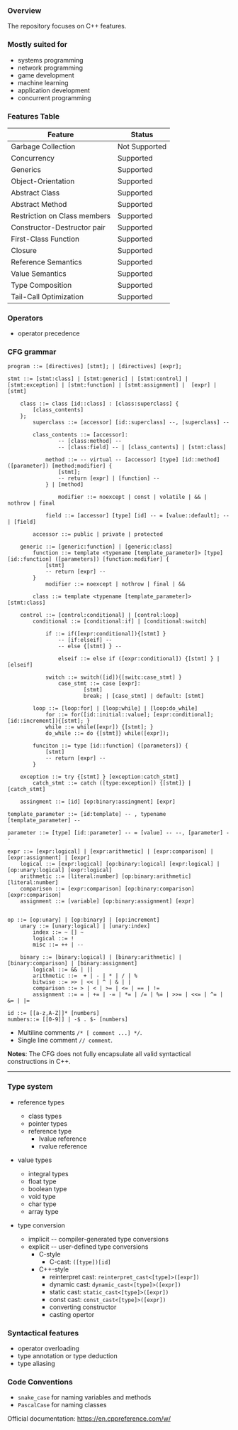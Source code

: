 ### Overview 

The repository focuses on C++ features. 

### Mostly suited for
- systems programming
- network programming
- game development
- machine learning 
- application development
- concurrent programming

### Features Table
| Feature                      | Status        |
|------------------------------|---------------|
| Garbage Collection           | Not Supported |
| Concurrency                  | Supported     |
| Generics                     | Supported     |
| Object-Orientation           | Supported     |
| Abstract Class               | Supported     |
| Abstract Method              | Supported     |
| Restriction on Class members | Supported     |
| Constructor-Destructor pair  | Supported     |
| First-Class Function         | Supported     |
| Closure                      | Supported     |
| Reference Semantics          | Supported     |
| Value Semantics              | Supported     |
| Type Composition             | Supported     |
| Tail-Call Optimization       | Supported     |
### Operators
- operator precedence  

### CFG grammar

```
program ::= [directives] [stmt]; | [directives] [expr];

stmt ::= [stmt:class] | [stmt:generic] | [stmt:control] | [stmt:exception] | [stmt:function] | [stmt:assignment] |  [expr] | [stmt]
	
    class ::= class [id::class] : [class:superclass] {
		[class_contents]
	};
		superclass ::= [accessor] [id::superclass] --, [superclass] --

		class_contents ::= [accessor]:
				-- [class:method] --
				-- [class:field] -- | [class_contents] | [stmt:class]

			method ::= -- virtual -- [accessor] [type] [id::method] ([parameter]) [method:modifier] {
				[stmt];
				-- return [expr] | [function] --
			} | [method]

				modifier ::= noexcept | const | volatile | && | nothrow | final
		
			field ::= [accessor] [type] [id] -- = [value::default]; -- | [field]
		
		accessor ::= public | private | protected 

	generic ::= [generic:function] | [generic:class]
		function ::= template <typename [template_parameter]> [type] [id::function] ([parameters]) [function:modifier] {
			[stmt]
			-- return [expr] -- 
		}
			modifier ::= noexcept | nothrow | final | &&

		class ::= template <typename [template_parameter]> [stmt:class]

	control ::= [control:conditional] | [control:loop] 
		conditional ::= [conditional:if] | [conditional:switch]

			if ::= if([expr:conditional]){[stmt] }
				-- [if:elseif] -- 
				-- else {[stmt] } -- 

				elseif ::= else if ([expr:conditional]) {[stmt] } | [elseif]

			switch ::= switch([id]){[switc:case_stmt] }
				case_stmt ::= case [expr]:
						[stmt]
						break; | [case_stmt] | default: [stmt]
		
		loop ::= [loop:for] | [loop:while] | [loop:do_while]
			for ::= for([id::initial::value]; [expr:conditional]; [id::increment]){[stmt]; }
			while ::= while([expr]) {[stmt]; }
			do_while ::= do {[stmt]} while([expr]);

		funciton ::= type [id::function] ([parameters]) {
			[stmt]
			-- return [expr] -- 
		}

    exception ::= try {[stmt] } [exception:catch_stmt]
        catch_stmt ::= catch ([type:exception]) {[stmt]} | [catch_stmt]

	assingment ::= [id] [op:binary:assingment] [expr]

template_parameter ::= [id:template] -- , typename [template_parameter] -- 

parameter ::= [type] [id::parameter] -- = [value] -- --, [parameter] -- 

expr ::= [expr:logical] | [expr:arithmetic] | [expr:comparison] | [expr:assignment] | [expr]
	logical ::= [expr:logical] [op:binary:logical] [expr:logical] | [op:unary:logical] [expr:logical]
    arithmetic ::= [literal:number] [op:binary:arithmetic] [literal:number] 
    comparison ::= [expr:comparison] [op:binary:comparison] [expr:comparison]
    assignment ::= [variable] [op:binary:assignment] [expr]


op ::= [op:unary] | [op:binary] | [op:increment]
	unary ::= [unary:logical] | [unary:index]
		index ::= ~ [] ~
      	logical ::= !
        misc ::= ++ | -- 

	binary ::= [binary:logical] | [binary:arithmetic] | [binary:comparison] | [binary:assignment]
        logical ::= && | ||
        arithmetic ::=  + | - | * | / | % 
		bitwise ::= >> | << | ^ | & | |
        comparison ::= > | < | >= | <= | == | != 
	    assignment ::= = | += | -= | *= | /= | %= | >>= | <<= | ^= | &= | |=

id ::= [[a-z,A-Z]]* [numbers]
numbers::= [[0-9]] | -$ . $- [numbers]
```

- Multiline comments `/* [ comment ...] */`. 
- Single line comment `// comment`.

**Notes**: The CFG does not fully encapsulate all valid syntactical constructions in C++.

----


### Type system
- reference types
    - class types
    - pointer types 
    - reference type
        - lvalue reference
        - rvalue reference 

- value types
    - integral types
    - float type
    - boolean type
    - void type
    - char type
    - array type

- type conversion
    - implicit -- compiler-generated type conversions
    - explicit -- user-defined type conversions
        - C-style
            - C-cast: `([type])[id]`
        - C++-style
            - reinterpret cast: `reinterpret_cast<[type]>([expr])`
            - dynamic cast: `dynamic_cast<[type]>([expr])`
            - static cast: `static_cast<[type]>([expr])`
            - const cast: `const_cast<[type]>([expr])`
            - converting constructor
            - casting opertor

### Syntactical features
- operator overloading
- type annotation or type deduction
- type aliasing

### Code Conventions
- `snake_case` for naming variables and methods 
- `PascalCase` for naming classes

Official documentation: https://en.cppreference.com/w/